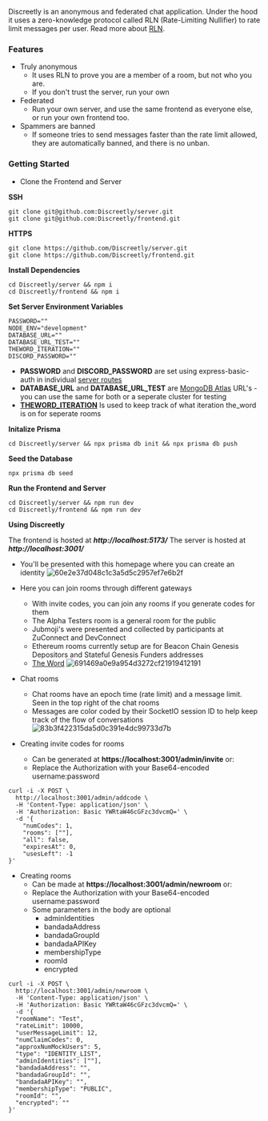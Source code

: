 Discreetly is an anonymous and federated chat application. Under the hood it uses a zero-knowledge protocol called RLN (Rate-Limiting Nullifier) to rate limit messages per user.
Read more about [RLN](https://rate-limiting-nullifier.github.io/rln-docs/).

### Features 

* Truly anonymous
  * It uses RLN to prove you are a member of a room, but not who you are.
  * If you don't trust the server, run your own
* Federated
  * Run your own server, and use the same frontend as everyone else, or run your own frontend too.
* Spammers are banned
  * If someone tries to send messages faster than the rate limit allowed, they are automatically banned, and there is no unban.

### Getting Started

* Clone the Frontend and Server

**SSH**
```
git clone git@github.com:Discreetly/server.git
git clone git@github.com:Discreetly/frontend.git
```
**HTTPS**
```
git clone https://github.com/Discreetly/server.git
git clone https://github.com/Discreetly/frontend.git
```

**Install Dependencies**

```
cd Discreetly/server && npm i
cd Discreetly/frontend && npm i
```

**Set Server Environment Variables**
```
PASSWORD=""
NODE_ENV="development"
DATABASE_URL=""
DATABASE_URL_TEST=""
THEWORD_ITERATION=""
DISCORD_PASSWORD=""
```

* **PASSWORD** and **DISCORD_PASSWORD** are set using express-basic-auth in individual [server routes](https://github.com/Discreetly/server/tree/main/src/endpoints) 
* **DATABASE_URL** and **DATABASE_URL_TEST** are [MongoDB Atlas](https://www.mongodb.com/) URL's - you can use the same for both or a seperate cluster for testing
* **[THEWORD_ITERATION](https://github.com/Mach-34/the-word/)** Is used to keep track of what iteration the_word is on for seperate rooms

**Initalize Prisma**

```
cd Discreetly/server && npx prisma db init && npx prisma db push
```

**Seed the Database**
```
npx prisma db seed
```

**Run the Frontend and Server**
```
cd Discreetly/server && npm run dev
cd Discreetly/frontend && npm run dev
```

**Using Discreetly**

The frontend is hosted at ***http://localhost:5173/***
The server is hosted at ***http://localhost:3001/***

* You'll be presented with this homepage where you can create an identity
![60e2e37d048c1c3a5d5c2957ef7e6b2f](https://i.imgur.com/GftrVqQ.png)

* Here you can join rooms through different gateways
  * With invite codes, you can join any rooms if you generate codes for them 
  * The Alpha Testers room is a general room for the public
  * Jubmoji's were presented and collected by participants at ZuConnect and DevConnect
  * Ethereum rooms currently setup are for Beacon Chain Genesis Depositors and Stateful Genesis Funders addresses
  * [The Word](https://github.com/Mach-34/the-word/)
![691469a0e9a954d3272cf21919412191](https://i.imgur.com/pcod8Zi.png)

* Chat rooms
    * Chat rooms have an epoch time (rate limit) and a message limit. Seen in the top right of the chat rooms
    * Messages are color coded by their SocketIO session ID to help keep track of the flow of conversations
 ![83b3f422315da5d0c391e4dc99733d7b](https://i.imgur.com/v0OMumd.png)


* Creating invite codes for rooms
    *    Can be generated at **https://localhost:3001/admin/invite** or:
    *    Replace the Authorization with your Base64-encoded username:password
```
curl -i -X POST \
  http://localhost:3001/admin/addcode \
  -H 'Content-Type: application/json' \
  -H 'Authorization: Basic YWRtaW46cGFzc3dvcmQ=' \ 
  -d '{
    "numCodes": 1, 
    "rooms": [""], 
    "all": false, 
    "expiresAt": 0, 
    "usesLeft": -1
}'
```
   

* Creating rooms
    * Can be made at **https://localhost:3001/admin/newroom** or: 
    * Replace the Authorization with your Base64-encoded username:password
    * Some parameters in the body are optional
        * adminIdentities
        * bandadaAddress
        * bandadaGroupId
        * bandadaAPIKey
        * membershipType
        * roomId
        * encrypted
```
curl -i -X POST \
  http://localhost:3001/admin/newroom \
  -H 'Content-Type: application/json' \
  -H 'Authorization: Basic YWRtaW46cGFzc3dvcmQ=' \ 
  -d '{
  "roomName": "Test", 
  "rateLimit": 10000, 
  "userMessageLimit": 12, 
  "numClaimCodes": 0, 
  "approxNumMockUsers": 5, 
  "type": "IDENTITY_LIST", 
  "adminIdentities": [""], 
  "bandadaAddress": "", 
  "bandadaGroupId": "", 
  "bandadaAPIKey": "", 
  "membershipType": "PUBLIC", 
  "roomId": "", 
  "encrypted": "" 
}'
```
